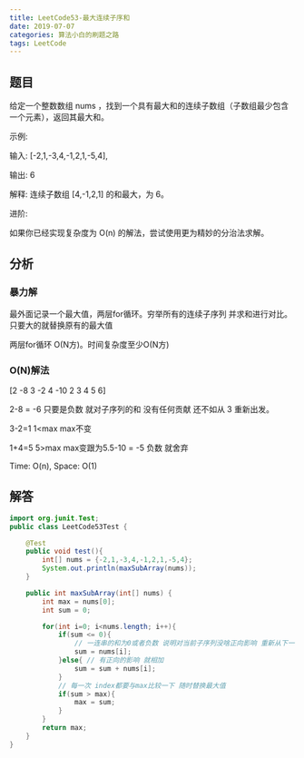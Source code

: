 ```yaml
---
title: LeetCode53-最大连续子序和
date: 2019-07-07
categories: 算法小白的刷题之路
tags: LeetCode
---
```


## 题目
给定一个整数数组 nums ，找到一个具有最大和的连续子数组（子数组最少包含一个元素），返回其最大和。

示例:

输入: [-2,1,-3,4,-1,2,1,-5,4],

输出: 6

解释: 连续子数组 [4,-1,2,1] 的和最大，为 6。

进阶:

如果你已经实现复杂度为 O(n) 的解法，尝试使用更为精妙的分治法求解。

## 分析
### 暴力解
最外面记录一个最大值，两层for循环。穷举所有的连续子序列 并求和进行对比。只要大的就替换原有的最大值

两层for循环 O(N方)。时间复杂度至少O(N方)

### O(N)解法
[2 -8 3 -2 4 -10 2 3 4 5 6]

2-8 = -6 只要是负数 就对子序列的和 没有任何贡献 还不如从 3 重新出发。

3-2=1 1<max max不变

1+4=5 5>max max变跟为5.5-10 = -5 负数 就舍弃

Time: O(n), Space: O(1)

## 解答

````java
import org.junit.Test;
public class LeetCode53Test {

	@Test
	public void test(){
		int[] nums = {-2,1,-3,4,-1,2,1,-5,4};
		System.out.println(maxSubArray(nums));
	}

	public int maxSubArray(int[] nums) {
		int max = nums[0];
		int sum = 0;

		for(int i=0; i<nums.length; i++){
			if(sum <= 0){
				// 一连串的和为0或者负数 说明对当前子序列没啥正向影响 重新从下一个数字开始
				sum = nums[i];
			}else{ // 有正向的影响 就相加
				sum = sum + nums[i];
			}
			// 每一次 index都要与max比较一下 随时替换最大值
			if(sum > max){
				max = sum;
			}
		}
		return max;
	}
}


````









